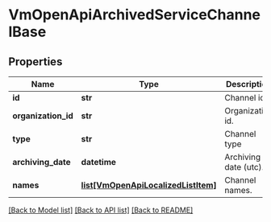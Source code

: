 # VmOpenApiArchivedServiceChannelBase

## Properties
Name | Type | Description | Notes
------------ | ------------- | ------------- | -------------
**id** | **str** | Channel id. | [optional] 
**organization_id** | **str** | Organization id. | [optional] 
**type** | **str** | Channel type | [optional] 
**archiving_date** | **datetime** | Archiving date (utc). | [optional] 
**names** | [**list[VmOpenApiLocalizedListItem]**](VmOpenApiLocalizedListItem.md) | Channel names. | [optional] 

[[Back to Model list]](../README.md#documentation-for-models) [[Back to API list]](../README.md#documentation-for-api-endpoints) [[Back to README]](../README.md)

